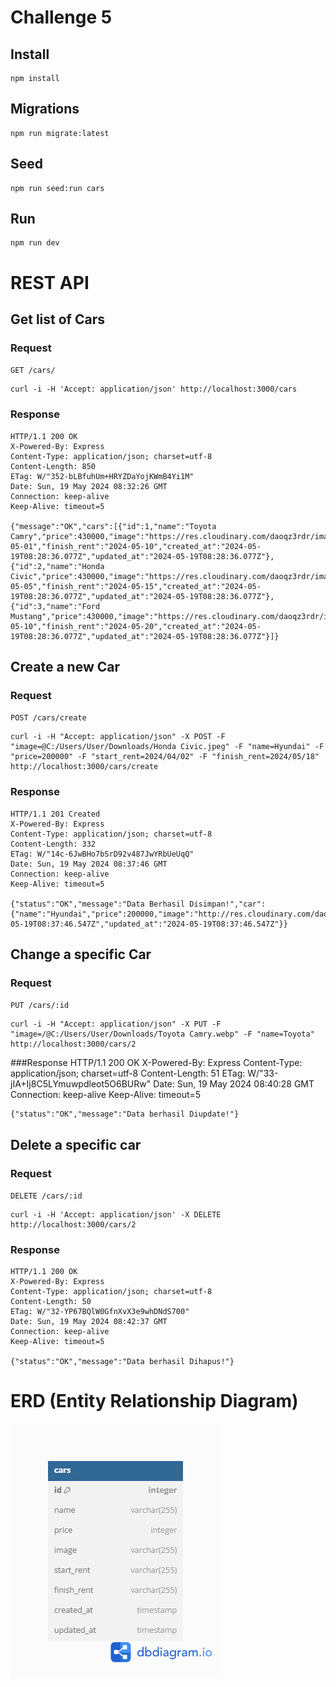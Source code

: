 # Challenge 5
## Install
    npm install
## Migrations
    npm run migrate:latest
## Seed
    npm run seed:run cars
## Run
    npm run dev

# REST API
## Get list of Cars
### Request
`GET /cars/`
    
    curl -i -H 'Accept: application/json' http://localhost:3000/cars

### Response
    HTTP/1.1 200 OK
    X-Powered-By: Express
    Content-Type: application/json; charset=utf-8
    Content-Length: 850
    ETag: W/"352-bLBfuhUm+HRYZDaYojKWmB4Yi1M"
    Date: Sun, 19 May 2024 08:32:26 GMT
    Connection: keep-alive
    Keep-Alive: timeout=5

    {"message":"OK","cars":[{"id":1,"name":"Toyota Camry","price":430000,"image":"https://res.cloudinary.com/daoqz3rdr/image/upload/v1715969479/Toyota_Camry_ubrxzx.webp","start_rent":"2024-05-01","finish_rent":"2024-05-10","created_at":"2024-05-19T08:28:36.077Z","updated_at":"2024-05-19T08:28:36.077Z"},{"id":2,"name":"Honda Civic","price":430000,"image":"https://res.cloudinary.com/daoqz3rdr/image/upload/v1715969551/Honda_Civic_zynbax.jpg","start_rent":"2024-05-05","finish_rent":"2024-05-15","created_at":"2024-05-19T08:28:36.077Z","updated_at":"2024-05-19T08:28:36.077Z"},{"id":3,"name":"Ford Mustang","price":430000,"image":"https://res.cloudinary.com/daoqz3rdr/image/upload/v1715969609/Ford_Mustang_u4lsov.webp","start_rent":"2024-05-10","finish_rent":"2024-05-20","created_at":"2024-05-19T08:28:36.077Z","updated_at":"2024-05-19T08:28:36.077Z"}]}

## Create a new Car

### Request

`POST /cars/create`

    curl -i -H "Accept: application/json" -X POST -F "image=@C:/Users/User/Downloads/Honda Civic.jpeg" -F "name=Hyundai" -F "price=200000" -F "start_rent=2024/04/02" -F "finish_rent=2024/05/18" http://localhost:3000/cars/create

### Response
    HTTP/1.1 201 Created
    X-Powered-By: Express
    Content-Type: application/json; charset=utf-8
    Content-Length: 332
    ETag: W/"14c-6JwBHo7bSrD92v487JwYRbUeUqQ"
    Date: Sun, 19 May 2024 08:37:46 GMT
    Connection: keep-alive
    Keep-Alive: timeout=5

    {"status":"OK","message":"Data Berhasil Disimpan!","car":{"name":"Hyundai","price":200000,"image":"http://res.cloudinary.com/daoqz3rdr/image/upload/v1716107865/bcr/mzecfixtn2lrdvipicwy.jpg","start_rent":"2024/04/02","finish_rent":"2024/05/18","id":18,"created_at":"2024-05-19T08:37:46.547Z","updated_at":"2024-05-19T08:37:46.547Z"}}

## Change a specific Car

### Request

`PUT /cars/:id`

    curl -i -H "Accept: application/json" -X PUT -F "image=/@C:/Users/User/Downloads/Toyota Camry.webp" -F "name=Toyota" http://localhost:3000/cars/2

###Response
    HTTP/1.1 200 OK
    X-Powered-By: Express
    Content-Type: application/json; charset=utf-8
    Content-Length: 51
    ETag: W/"33-jIA+Ij8C5LYmuwpdleot5O6BURw"
    Date: Sun, 19 May 2024 08:40:28 GMT
    Connection: keep-alive
    Keep-Alive: timeout=5

    {"status":"OK","message":"Data berhasil Diupdate!"}

## Delete a specific car

### Request

`DELETE /cars/:id`

    curl -i -H 'Accept: application/json' -X DELETE http://localhost:3000/cars/2

### Response
    HTTP/1.1 200 OK
    X-Powered-By: Express
    Content-Type: application/json; charset=utf-8
    Content-Length: 50
    ETag: W/"32-YP67BQlW0GfnXvX3e9whDNdS700"
    Date: Sun, 19 May 2024 08:42:37 GMT
    Connection: keep-alive
    Keep-Alive: timeout=5

    {"status":"OK","message":"Data berhasil Dihapus!"}

# ERD (Entity Relationship Diagram)
![ERD](./ERD.png)
